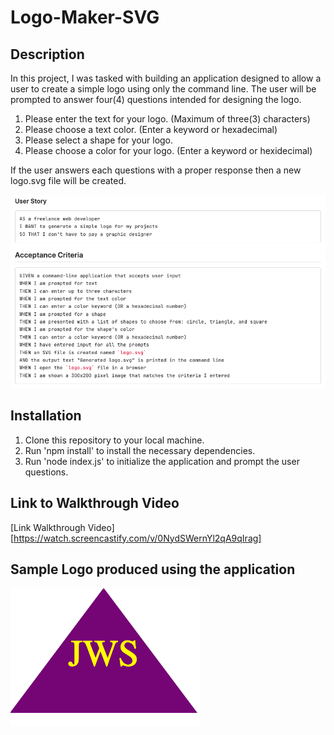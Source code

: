 # Logo-Maker-SVG

## Description

In this project, I was tasked with building an application designed to allow a user to create a simple logo using only the command line.
The user will be prompted to answer four(4) questions intended for designing the logo.

1. Please enter the text for your logo. (Maximum of three(3) characters)
2. Please choose a text color. (Enter a keyword or hexadecimal)
3. Please select a shape for your logo.
4. Please choose a color for your logo. (Enter a keyword or hexidecimal)

If the user answers each questions with a proper response then a new logo.svg file will be created.

![Alt text](images/user-story.png)

## Installation

1. Clone this repository to your local machine.
2. Run 'npm install' to install the necessary dependencies.
3. Run 'node index.js' to initialize the application and prompt the user questions.

## Link to Walkthrough Video
[Link Walkthrough Video][https://watch.screencastify.com/v/0NydSWernYl2qA9qIrag]

## Sample Logo produced using the application

![Alt text](images/triangle_sample.png)
